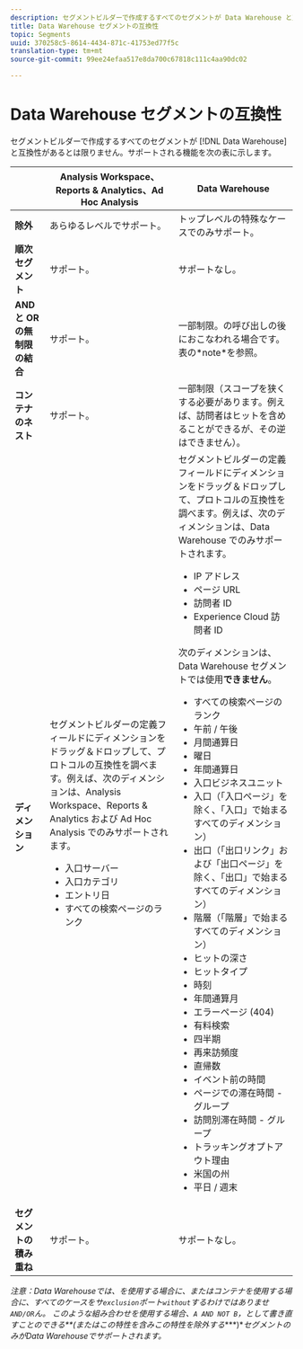 ```yaml
---
description: セグメントビルダーで作成するすべてのセグメントが Data Warehouse と互換性があるとは限りません。サポートされる機能を次の表に示します。
title: Data Warehouse セグメントの互換性
topic: Segments
uuid: 370258c5-8614-4434-871c-41753ed77f5c
translation-type: tm+mt
source-git-commit: 99ee24efaa517e8da700c67818c111c4aa90dc02

---
```



# Data Warehouse セグメントの互換性

セグメントビルダーで作成するすべてのセグメントが [!DNL Data Warehouse] と互換性があるとは限りません。サポートされる機能を次の表に示します。

<table id="table_BBB1DAFDF85041598FA4AF869172CF7F"> 
 <thead> 
  <tr> 
   <th colname="col1" class="entry"> </th> 
   <th colname="col2" class="entry"> Analysis Workspace、Reports &amp; Analytics、Ad Hoc Analysis </th> 
   <th colname="col3" class="entry"> Data Warehouse </th> 
  </tr> 
 </thead>
 <tbody> 
  <tr> 
   <td colname="col1"> <b>除外</b> </td> 
   <td colname="col2"> あらゆるレベルでサポート。 </td> 
   <td colname="col3"> トップレベルの特殊なケースでのみサポート。 </td> 
  </tr> 
  <tr> 
   <td colname="col1"> <b>順次セグメント</b> </td> 
   <td colname="col2"> サポート。 </td> 
   <td colname="col3"> サポートなし。 </td> 
  </tr> 
  <tr> 
   <td colname="col1"> <b>AND と OR の無制限の結合</b> </td> 
   <td colname="col2"> サポート。 </td> 
   <td colname="col3"> 一部制限。の呼び出しの後におこなわれる場合です。表の*note*を参照。 </td> 
  </tr> 
  <tr> 
   <td colname="col1"> <b>コンテナのネスト</b> </td> 
   <td colname="col2"> サポート。 </td> 
   <td colname="col3"> 一部制限（スコープを狭くする必要があります。例えば、訪問者はヒットを含めることができるが、その逆はできません）。 </td> 
  </tr> 
  <tr> 
   <td colname="col1"> <b>ディメンション</b> </td> 
   <td colname="col2">セグメントビルダーの<span class="uicontrol">定義</span>フィールドにディメンションをドラッグ＆ドロップして、プロトコルの互換性を調べます。例えば、次のディメンションは、Analysis Workspace、Reports &amp; Analytics および Ad Hoc Analysis でのみサポートされます。 
    <ul id="ul_BD708CC3A16743F49F998D1046EC70A3"> 
     <li id="li_240DA619D50B4336ACD9117BF59AF10A">入口サーバー </li> 
     <li id="li_222D4D4116674EF8A52945CCB9C78719">入口カテゴリ </li> 
     <li id="li_5A43C846E2EA4EFCB892DE9E0607C68C">エントリ日 </li> 
     <li id="li_8E9CABBE04FC4A7A9A5D2BDD34AD3C87">すべての検索ページのランク </li> 
    </ul> </td> 
   <td colname="col3"> セグメントビルダーの<span class="uicontrol">定義</span>フィールドにディメンションをドラッグ＆ドロップして、プロトコルの互換性を調べます。例えば、次のディメンションは、Data Warehouse でのみサポートされます。 
    <ul id="ul_61A5B314CCCF497DB0385324E3309E22"> 
     <li id="li_1254089BDFAE4E0F8E51CB1511BBBF53">IP アドレス </li> 
     <li id="li_D8E040F77A8C46A084547F4FE685CB10">ページ URL </li> 
     <li id="li_4C79AE900CF6458780C124143DC6FA5B">訪問者 ID </li> 
     <li id="li_4EC10645DE9740609D8DDFD4F668FE67">Experience Cloud 訪問者 ID </li> 
    </ul> <p>次のディメンションは、Data Warehouse セグメントでは使用<b>できません</b>。 </p> 
    <ul id="ul_FE143F6D1ABF45DAA444E1B5691C7D4F"> 
     <li id="li_E77F3CC45BA04674B857FE5AB19D56F1">すべての検索ページのランク </li> 
     <li id="li_95E1549C13F14BA0B32686401EE78E31">午前 / 午後 </li> 
     <li id="li_6F1C8FC2E7674A0CA14B70B65784D896">月間通算日 </li> 
     <li id="li_79D1A91D741D4CCC937D07906D71F964">曜日 </li> 
     <li id="li_4008565353084611BD782B98D50C0611">年間通算日 </li> 
     <li id="li_F87D78F125874087BFF74FAAE2BA46F5">入口ビジネスユニット </li> 
     <li id="li_53DA4E64C6714CFF90D164245D01C16A">入口（「入口ページ」を除く、「入口」で始まるすべてのディメンション） </li> 
     <li id="li_7F26B0E54A4A48319F31D8FC499D1CF2">出口（「出口リンク」および「出口ページ」を除く、「出口」で始まるすべてのディメンション） </li> 
     <li id="li_1877D2D8A95B43F29CAA426BF2FE4996">階層（「階層」で始まるすべてのディメンション） </li> 
     <li id="li_DF0BCC63ED274ABEA1C5A28274936310">ヒットの深さ </li> 
     <li id="li_98BE56213E1A4FD28D4858D53C46D23E">ヒットタイプ </li> 
     <li id="li_52ECB31657DF4180BDB9C8D21CC74313">時刻 </li> 
     <li id="li_93716207F2614822ACB84100B35D27BC">年間通算月 </li> 
     <li id="li_FFC8E1F7092C4876A7E9F2365CC234B9">エラーページ (404) </li> 
     <li id="li_7A070C8E0F664F5AB554555B17D0E4E6">有料検索 </li> 
     <li id="li_12228C18BF90463C8D8394FB810843D3">四半期 </li> 
     <li id="li_1833B6E2011C4757A60CAA2C98B35AFA">再来訪頻度 </li> 
     <li id="li_39154CD74A534D9AA09C701FE1E2C521">直帰数 </li> 
     <li id="li_84BDE34DD577488881E8842D2DE72D3C">イベント前の時間 </li> 
     <li id="li_552BE3414CC949B3B24BE99298945874">ページでの滞在時間 - グループ </li> 
     <li id="li_33D815E04CB3493C82BE33E958C2D7B9">訪問別滞在時間 - グループ </li> 
     <li id="li_76F2BB88B8CD456DB50D04F36BB7854B">トラッキングオプトアウト理由 </li> 
     <li id="li_07345E08D0584CEC99128A0542587019">米国の州 </li> 
     <li id="li_3D6BD9E927334B9BBC29E602D1103F7A">平日 / 週末 </li> 
    </ul> </td> 
  </tr> 
  <tr> 
   <td colname="col1"> <b>セグメントの積み重ね</b> </td> 
   <td colname="col2"> サポート。 </td> 
   <td colname="col3"> サポートなし。 </td> 
  </tr> 
 </tbody> 
</table>

*注意：Data Warehouseでは、を使用する場合に、またはコンテナを使用する場合に、すべてのケースをサ`exclusion`ポート`without`するわけではありませ`AND/OR`ん。 このような組み合わせを使用する場合、`A AND NOT B`，として書き直すことのできる&#x200B;**(またはこの特性を含みこの特性を除外する****)**セグメントのみがData Warehouseでサポートされます。*
